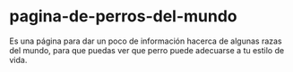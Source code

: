 # pagina-de-perros-del-mundo
Es una página para dar un poco de información hacerca de algunas razas del mundo, para que puedas ver que perro puede adecuarse a tu estilo de vida.

